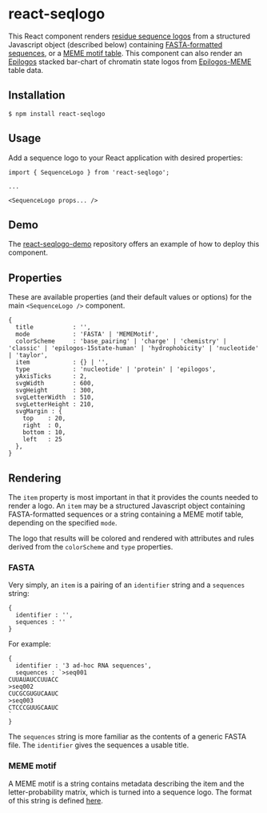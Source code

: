 # react-seqlogo

This React component renders [residue sequence logos](https://en.wikipedia.org/wiki/Sequence_logo) from a structured Javascript object (described below) containing [FASTA-formatted sequences](https://en.wikipedia.org/wiki/FASTA_format), or a [MEME motif table](http://meme-suite.org/doc/meme-format.html). This component can also render an [Epilogos](https://epilogos.altiusinstitute.org) stacked bar-chart of chromatin state logos from [Epilogos-MEME](https://epilogos-meme.altiusinstitute.org) table data.


## Installation

```
$ npm install react-seqlogo
```

## Usage

Add a sequence logo to your React application with desired properties:

```
import { SequenceLogo } from 'react-seqlogo';

...

<SequenceLogo props... />
```

## Demo

The [react-seqlogo-demo](https://github.com/alexpreynolds/react-seqlogo-demo) repository offers an example of how to deploy this component.

## Properties

These are available properties (and their default values or options) for the main `<SequenceLogo />` component.

```
{
  title           : '',
  mode            : 'FASTA' | 'MEMEMotif',
  colorScheme     : 'base_pairing' | 'charge' | 'chemistry' | 'classic' | 'epilogos-15state-human' | 'hydrophobicity' | 'nucleotide' | 'taylor',
  item            : {} | '',
  type            : 'nucleotide' | 'protein' | 'epilogos',
  yAxisTicks      : 2,
  svgWidth        : 600,
  svgHeight       : 300,
  svgLetterWidth  : 510,
  svgLetterHeight : 210,
  svgMargin : { 
    top    : 20,
    right  : 0,
    bottom : 10,
    left   : 25
  }, 
}
```

## Rendering

The `item` property is most important in that it provides the counts needed to render a logo. An `item` may be a structured Javascript object containing FASTA-formatted sequences or a string containing a MEME motif table, depending on the specified `mode`. 

The logo that results will be colored and rendered with attributes and rules derived from the `colorScheme` and `type` properties.

### FASTA

Very simply, an `item` is a pairing of an `identifier` string and a `sequences` string:

```
{
  identifier : '',
  sequences : ''
}
```

For example:

```
{
  identifier : '3 ad-hoc RNA sequences',
  sequences : `>seq001
CUUAUAUCCUUACC
>seq002
CUCGCGUGUCAAUC
>seq003
CTCCCGUUGCAAUC
`
}
```

The `sequences` string is more familiar as the contents of a generic FASTA file. The `identifier` gives the sequences a usable title.

### MEME motif

A MEME motif is a string contains metadata describing the item and the letter-probability matrix, which is turned into a sequence logo. The format of this string is defined [here](http://meme-suite.org/doc/meme-format.html).

